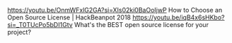 https://youtu.be/OnmWFxlG2GA?si=XIs02ki0BaOoIjwP How to Choose an Open Source License | HackBeanpot 2018
https://youtu.be/iqB4x6sHKbo?si=_T0TUcPo5bDI1Gtv What's the BEST open source license for your project?
